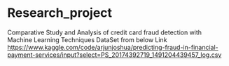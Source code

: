# Research_project
Comparative Study and Analysis of credit card fraud detection with Machine Learning Techniques
DataSet from below Link
https://www.kaggle.com/code/arjunjoshua/predicting-fraud-in-financial-payment-services/input?select=PS_20174392719_1491204439457_log.csv

